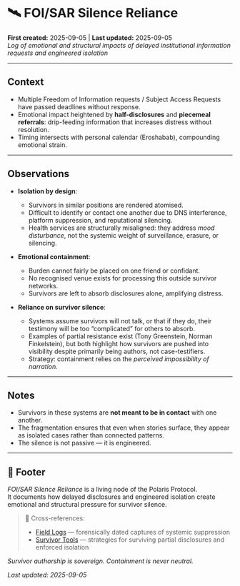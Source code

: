 # 🛰️ FOI/SAR Silence Reliance  
**First created:** 2025-09-05 | **Last updated:** 2025-09-05  
*Log of emotional and structural impacts of delayed institutional information requests and engineered isolation*

---

## Context  

- Multiple Freedom of Information requests / Subject Access Requests have passed deadlines without response.  
- Emotional impact heightened by **half-disclosures** and **piecemeal referrals**: drip-feeding information that increases distress without resolution.  
- Timing intersects with personal calendar (Eroshabab), compounding emotional strain.  

---

## Observations  

- **Isolation by design**:  
  - Survivors in similar positions are rendered atomised.  
  - Difficult to identify or contact one another due to DNS interference, platform suppression, and reputational silencing.  
  - Health services are structurally misaligned: they address *mood disturbance*, not the systemic weight of surveillance, erasure, or silencing.  

- **Emotional containment**:  
  - Burden cannot fairly be placed on one friend or confidant.  
  - No recognised venue exists for processing this outside survivor networks.  
  - Survivors are left to absorb disclosures alone, amplifying distress.  

- **Reliance on survivor silence**:  
  - Systems assume survivors will not talk, or that if they do, their testimony will be too “complicated” for others to absorb.  
  - Examples of partial resistance exist (Tony Greenstein, Norman Finkelstein), but both highlight how survivors are pushed into visibility despite primarily being authors, not case-testifiers.  
  - Strategy: containment relies on the *perceived impossibility of narration*.  

---

## Notes  

- Survivors in these systems are **not meant to be in contact** with one another.  
- The fragmentation ensures that even when stories surface, they appear as isolated cases rather than connected patterns.  
- The silence is not passive — it is engineered.  

---

## 🏮 Footer  

*FOI/SAR Silence Reliance* is a living node of the Polaris Protocol.  
It documents how delayed disclosures and engineered isolation create emotional and structural pressure for survivor silence.  

> 📡 Cross-references:  
> - [Field Logs](../Field_Logs/) — forensically dated captures of systemic suppression  
> - [Survivor Tools](../Survivor_Tools/) — strategies for surviving partial disclosures and enforced isolation  

*Survivor authorship is sovereign. Containment is never neutral.*  

_Last updated: 2025-09-05_
